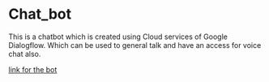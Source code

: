 # Chat_bot
This is a chatbot which is created using Cloud services of Google Dialogflow. Which can be used to general talk and have an access for voice chat also.

[link for the bot](https://console.dialogflow.com/api-client/demo/embedded/70fabb94-0d1f-4fb5-a338-46bd1dedbb8c)
